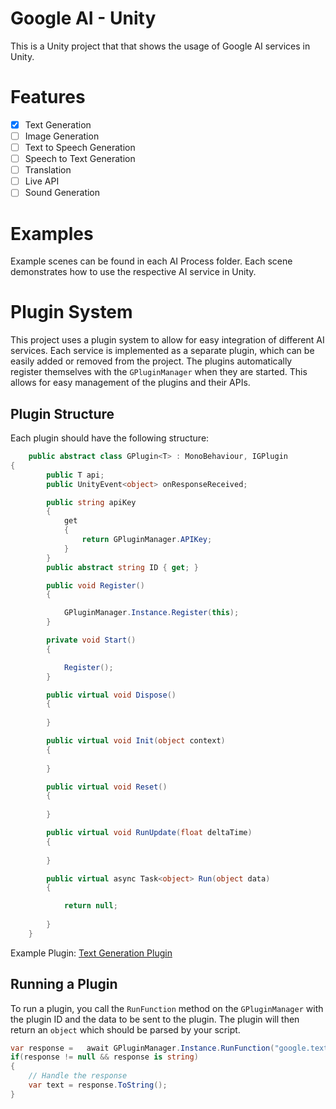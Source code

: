 # Google AI - Unity
This is a Unity project that that shows the usage of Google AI services in Unity.

# Features
- [x] Text Generation
- [ ] Image Generation
- [ ] Text to Speech Generation
- [ ] Speech to Text Generation
- [ ] Translation
- [ ] Live API
- [ ] Sound Generation

# Examples
Example scenes can be found in each AI Process folder. Each scene demonstrates how to use the respective AI service in Unity.

# Plugin System
This project uses a plugin system to allow for easy integration of different AI services. Each service is implemented as a separate plugin, which can be easily added or removed from the project.
The plugins automatically register themselves with the `GPluginManager` when they are started. This allows for easy management of the plugins and their APIs.
## Plugin Structure
Each plugin should have the following structure:
```csharp
    public abstract class GPlugin<T> : MonoBehaviour, IGPlugin
{
        public T api;
        public UnityEvent<object> onResponseReceived;

        public string apiKey
        {
            get
            {
                return GPluginManager.APIKey;
            }
        }
        public abstract string ID { get; }

        public void Register()
        {

            GPluginManager.Instance.Register(this);
        }

        private void Start()
        {

            Register();
        }

        public virtual void Dispose()
        {
           
        }

        public virtual void Init(object context)
        {
            
        }

        public virtual void Reset()
        {
            
        }

        public virtual void RunUpdate(float deltaTime)
        {
           
        }

        public virtual async Task<object> Run(object data)
        {

            return null;
            
        }
    }
```

Example Plugin: [Text Generation Plugin](Assets/GoogleGenerativeAI/Text/Scripts/Manager/GText.cs)


## Running a Plugin
To run a plugin, you call the `RunFunction` method on the `GPluginManager` with the plugin ID and the data to be sent to the plugin. The plugin will then return an `object` which should be parsed by your script.
```csharp
var response =   await GPluginManager.Instance.RunFunction("google.text.generate", "Hi there!");
if(response != null && response is string)
{
	// Handle the response
	var text = response.ToString();
}
```